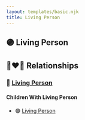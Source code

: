 ```yaml
---
layout: templates/basic.njk
title: Living Person
---
```

## 🟣 Living Person


## 👩‍❤️‍👨 Relationships

### 🔵 [Living Person](/people/7/70959247)

#### Children With Living Person
* 🟣 [Living Person](/people/7/73996126)